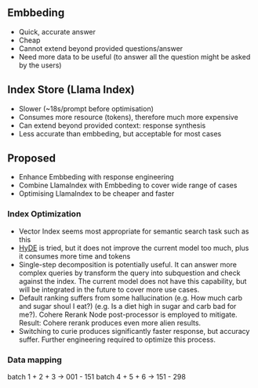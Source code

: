 ## Embbeding
- Quick, accurate answer
- Cheap
- Cannot extend beyond provided questions/answer
- Need more data to be useful (to answer all the question might be asked by the users)

## Index Store (Llama Index)
- Slower (~18s/prompt before optimisation)
- Consumes more resource (tokens), therefore much more expensive
- Can extend beyond provided context: response synthesis
- Less accurate than embbeding, but acceptable for most cases

## Proposed
- Enhance Embbeding with response engineering
- Combine LlamaIndex with Embbeding to cover wide range of cases
- Optimising LlamaIndex to be cheaper and faster

### Index Optimization
- Vector Index seems most appropriate for semantic search task such as this
- [HyDE](https://gpt-index.readthedocs.io/en/latest/how_to/query/query_transformations.html#hyde-hypothetical-document-embeddings) is tried, but it does not improve the current model too much, plus it consumes more time and tokens
- Single-step decomposition is potentially useful. It can answer more complex queries by transform the query into subquestion and check against the index. The current model does not have this capability, but will be integrated in the future to cover more use cases.
- Default ranking suffers from some hallucination (e.g. How much carb and sugar shoul I eat?) (e.g. Is a diet high in sugar and carb bad for me?). Cohere Rerank Node post-processor is employed to mitigate. Result: Cohere rerank produces even more alien results.
- Switching to curie produces significantly faster response, but accuracy suffer. Further engineering required to optimize this process.

### Data mapping
batch 1 + 2 + 3 -> 001 - 151
batch 4 + 5 + 6 -> 151 - 298 